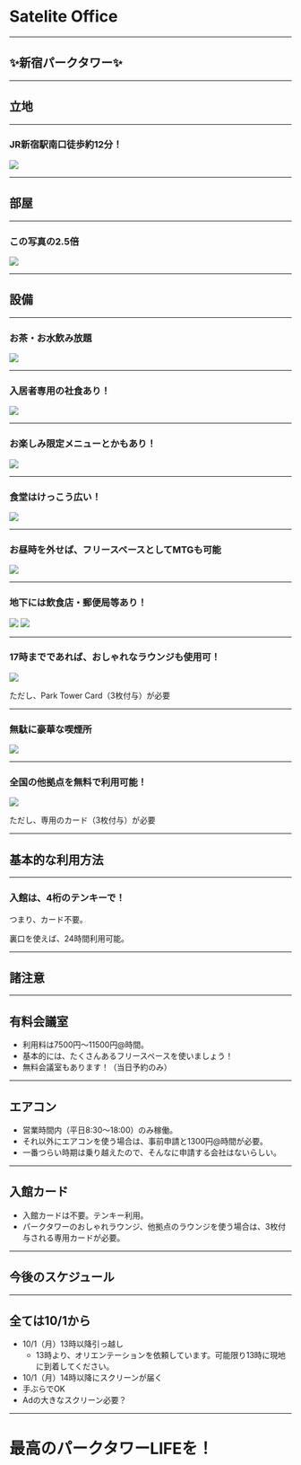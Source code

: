 
# Satelite Office

---

## ✨新宿パークタワー✨

---

## 立地

---

### JR新宿駅南口徒歩約12分！
![](/assets/pictures/map_parktower.png)

---

## 部屋

---

### この写真の2.5倍
![](/assets/pictures/room.jpg) 

---

## 設備

---

### お茶・お水飲み放題
![](/assets/pictures/lounge.jpg) 

---

### 入居者専用の社食あり！
![](/assets/pictures/menu.jpg) 

---

### お楽しみ限定メニューとかもあり！
![](/assets/pictures/syokudo_2.jpg) 

---

### 食堂はけっこう広い！
![](/assets/pictures/syokudo_3.jpg) 

---

### お昼時を外せば、フリースペースとしてMTGも可能
![](/assets/pictures/syokudo_1.jpg) 

---

### 地下には飲食店・郵便局等あり！
![](/assets/pictures/restaurant_1.png)
![](/assets/pictures/restaurant_2.png) 

---

### 17時までであれば、おしゃれなラウンジも使用可！
![](/assets/pictures/big_lounge.jpg) 

ただし、Park Tower Card（3枚付与）が必要

---

### 無駄に豪華な喫煙所
![](/assets/pictures/smokingroom.jpg)

---

### 全国の他拠点を無料で利用可能！
![](/assets/pictures/all_office.png)

ただし、専用のカード（3枚付与）が必要

---

## 基本的な利用方法

---

### 入館は、4桁のテンキーで！

つまり、カード不要。

裏口を使えば、24時間利用可能。

---

## 諸注意

---

## 有料会議室

- 利用料は7500円〜11500円@時間。
- 基本的には、たくさんあるフリースペースを使いましょう！
- 無料会議室もあります！（当日予約のみ）

---

## エアコン

- 営業時間内（平日8:30〜18:00）のみ稼働。
- それ以外にエアコンを使う場合は、事前申請と1300円@時間が必要。
- 一番つらい時期は乗り越えたので、そんなに申請する会社はないらしい。

---

## 入館カード

- 入館カードは不要。テンキー利用。
- パークタワーのおしゃれラウンジ、他拠点のラウンジを使う場合は、3枚付与される専用カードが必要。

---

## 今後のスケジュール

---

## 全ては10/1から
- 10/1（月）13時以降引っ越し
  - 13時より、オリエンテーションを依頼しています。可能限り13時に現地に到着してください。
- 10/1（月）14時以降にスクリーンが届く
- 手ぶらでOK
- Adの大きなスクリーン必要？

---

# 最高のパークタワーLIFEを！
